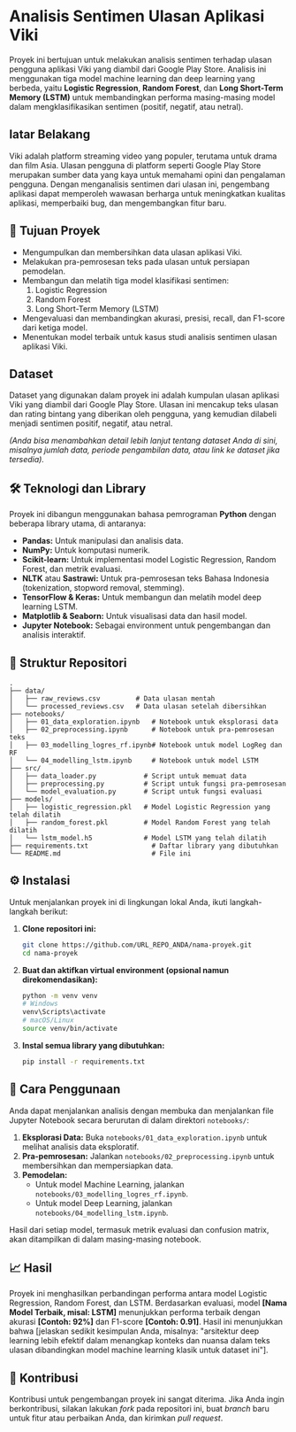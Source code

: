 
# Analisis Sentimen Ulasan Aplikasi Viki

Proyek ini bertujuan untuk melakukan analisis sentimen terhadap ulasan pengguna aplikasi Viki yang diambil dari Google Play Store. Analisis ini menggunakan tiga model machine learning dan deep learning yang berbeda, yaitu **Logistic Regression**, **Random Forest**, dan **Long Short-Term Memory (LSTM)** untuk membandingkan performa masing-masing model dalam mengklasifikasikan sentimen (positif, negatif, atau netral).

## latar Belakang

Viki adalah platform streaming video yang populer, terutama untuk drama dan film Asia. Ulasan pengguna di platform seperti Google Play Store merupakan sumber data yang kaya untuk memahami opini dan pengalaman pengguna. Dengan menganalisis sentimen dari ulasan ini, pengembang aplikasi dapat memperoleh wawasan berharga untuk meningkatkan kualitas aplikasi, memperbaiki bug, dan mengembangkan fitur baru.

## 🎯 Tujuan Proyek

  * Mengumpulkan dan membersihkan data ulasan aplikasi Viki.
  * Melakukan pra-pemrosesan teks pada ulasan untuk persiapan pemodelan.
  * Membangun dan melatih tiga model klasifikasi sentimen:
    1.  Logistic Regression
    2.  Random Forest
    3.  Long Short-Term Memory (LSTM)
  * Mengevaluasi dan membandingkan akurasi, presisi, recall, dan F1-score dari ketiga model.
  * Menentukan model terbaik untuk kasus studi analisis sentimen ulasan aplikasi Viki.

## Dataset

Dataset yang digunakan dalam proyek ini adalah kumpulan ulasan aplikasi Viki yang diambil dari Google Play Store. Ulasan ini mencakup teks ulasan dan rating bintang yang diberikan oleh pengguna, yang kemudian dilabeli menjadi sentimen positif, negatif, atau netral.

*(Anda bisa menambahkan detail lebih lanjut tentang dataset Anda di sini, misalnya jumlah data, periode pengambilan data, atau link ke dataset jika tersedia).*

## 🛠️ Teknologi dan Library

Proyek ini dibangun menggunakan bahasa pemrograman **Python** dengan beberapa library utama, di antaranya:

  * **Pandas:** Untuk manipulasi dan analisis data.
  * **NumPy:** Untuk komputasi numerik.
  * **Scikit-learn:** Untuk implementasi model Logistic Regression, Random Forest, dan metrik evaluasi.
  * **NLTK** atau **Sastrawi:** Untuk pra-pemrosesan teks Bahasa Indonesia (tokenization, stopword removal, stemming).
  * **TensorFlow & Keras:** Untuk membangun dan melatih model deep learning LSTM.
  * **Matplotlib & Seaborn:** Untuk visualisasi data dan hasil model.
  * **Jupyter Notebook:** Sebagai environment untuk pengembangan dan analisis interaktif.

## 📁 Struktur Repositori

```
.
├── data/
│   ├── raw_reviews.csv         # Data ulasan mentah
│   └── processed_reviews.csv   # Data ulasan setelah dibersihkan
├── notebooks/
│   ├── 01_data_exploration.ipynb   # Notebook untuk eksplorasi data
│   ├── 02_preprocessing.ipynb      # Notebook untuk pra-pemrosesan teks
│   ├── 03_modelling_logres_rf.ipynb# Notebook untuk model LogReg dan RF
│   └── 04_modelling_lstm.ipynb     # Notebook untuk model LSTM
├── src/
│   ├── data_loader.py            # Script untuk memuat data
│   ├── preprocessing.py          # Script untuk fungsi pra-pemrosesan
│   └── model_evaluation.py       # Script untuk fungsi evaluasi
├── models/
│   ├── logistic_regression.pkl   # Model Logistic Regression yang telah dilatih
│   ├── random_forest.pkl         # Model Random Forest yang telah dilatih
│   └── lstm_model.h5             # Model LSTM yang telah dilatih
├── requirements.txt                # Daftar library yang dibutuhkan
└── README.md                       # File ini
```

## ⚙️ Instalasi

Untuk menjalankan proyek ini di lingkungan lokal Anda, ikuti langkah-langkah berikut:

1.  **Clone repositori ini:**

    ```bash
    git clone https://github.com/URL_REPO_ANDA/nama-proyek.git
    cd nama-proyek
    ```

2.  **Buat dan aktifkan virtual environment (opsional namun direkomendasikan):**

    ```bash
    python -m venv venv
    # Windows
    venv\Scripts\activate
    # macOS/Linux
    source venv/bin/activate
    ```

3.  **Instal semua library yang dibutuhkan:**

    ```bash
    pip install -r requirements.txt
    ```

## 🚀 Cara Penggunaan

Anda dapat menjalankan analisis dengan membuka dan menjalankan file Jupyter Notebook secara berurutan di dalam direktori `notebooks/`:

1.  **Eksplorasi Data:** Buka `notebooks/01_data_exploration.ipynb` untuk melihat analisis data eksploratif.
2.  **Pra-pemrosesan:** Jalankan `notebooks/02_preprocessing.ipynb` untuk membersihkan dan mempersiapkan data.
3.  **Pemodelan:**
      * Untuk model Machine Learning, jalankan `notebooks/03_modelling_logres_rf.ipynb`.
      * Untuk model Deep Learning, jalankan `notebooks/04_modelling_lstm.ipynb`.

Hasil dari setiap model, termasuk metrik evaluasi dan confusion matrix, akan ditampilkan di dalam masing-masing notebook.

## 📈 Hasil

Proyek ini menghasilkan perbandingan performa antara model Logistic Regression, Random Forest, dan LSTM. Berdasarkan evaluasi, model **[Nama Model Terbaik, misal: LSTM]** menunjukkan performa terbaik dengan akurasi **[Contoh: 92%]** dan F1-score **[Contoh: 0.91]**. Hasil ini menunjukkan bahwa [jelaskan sedikit kesimpulan Anda, misalnya: "arsitektur deep learning lebih efektif dalam menangkap konteks dan nuansa dalam teks ulasan dibandingkan model machine learning klasik untuk dataset ini"].

## 🤝 Kontribusi

Kontribusi untuk pengembangan proyek ini sangat diterima. Jika Anda ingin berkontribusi, silakan lakukan *fork* pada repositori ini, buat *branch* baru untuk fitur atau perbaikan Anda, dan kirimkan *pull request*.
